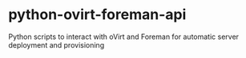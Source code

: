 # python-ovirt-foreman-api
Python scripts to interact with oVirt and Foreman for automatic server deployment and provisioning
